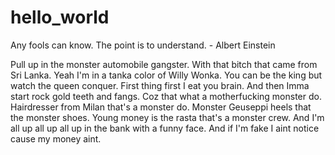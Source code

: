 # hello_world
Any fools can know. The point is to understand. - Albert Einstein

Pull up in the monster automobile gangster. With that bitch that came from Sri Lanka.
Yeah I'm in a tanka color of Willy Wonka. You can be the king but watch the queen conquer.
First thing first I eat you brain.
And then Imma start rock gold teeth and fangs.
Coz that what a motherfucking monster do.
Hairdresser from Milan that's a monster do.
Monster Geuseppi heels that the monster shoes.
Young money is the rasta that's a monster crew.
And I'm all up all up all up in the bank with a funny face.
And if I'm fake I aint notice cause my money aint.
